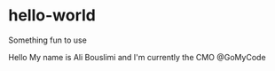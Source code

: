# hello-world
Something fun to use

Hello My name is Ali Bouslimi and I'm currently the CMO @GoMyCode
